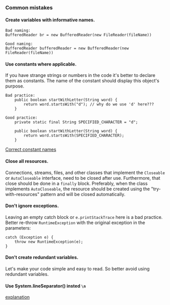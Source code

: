 ### Common mistakes

#### Create variables with informative names.
```
Bad naming:
BufferedReader br = new BufferedReader(new FileReader(fileName))
```  
```
Good naming: 
BufferedReader bufferedReader = new BufferedReader(new FileReader(fileName))
```  

#### Use constants where applicable.
If you have strange strings or numbers in the code it's better to declare them as constants.
The name of the constant should display this object's purpose.
```
Bad practice:
    public boolean startWithLetter(String word) {
        return word.startsWith("d"); // why do we use 'd' here???
    }
```
```
Good practice:
    private static final String SPECIFIED_CHARACTER = "d";
    
    public boolean startWithLetter(String word) {
        return word.startsWith(SPECIFIED_CHARACTER); 
    }
```
[Correct constant names](https://google.github.io/styleguide/javaguide.html#s5.2.4-constant-names)

#### Close all resources.
Connections, streams, files, and other classes that implement the `Closeable` or `AutoCloseable` interface, need to be closed after use. Furthermore, that close should be done in a `finally` block. Preferably, when the class implements `AutoCloseable`, the resource should be created using the "try-with-resources" pattern and will be closed automatically.

#### Don't ignore exceptions.
Leaving an empty catch block or `e.printStackTrace` here is a bad practice. 
Better re-throw `RuntimeException` with the original exception in the parameters:
```
catch (Exception e) {
    throw new RuntimeException(e);
}
```

#### Don’t create redundant variables.
Let's make your code simple and easy to read. So better avoid using redundant variables.

#### Use System.lineSeparator() insted `\n`
[explanation](https://www.geeksforgeeks.org/system-lineseparator-method-in-java-with-examples/)
